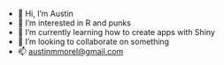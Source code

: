 - 👋 Hi, I’m Austin
- 👀 I’m interested in R and punks
- 🌱 I’m currently learning how to create apps with Shiny
- 💞️ I’m looking to collaborate on something
- 📫 austinmmorel@gmail.com

<!---
aumo1316/aumo1316 is a ✨ special ✨ repository because its `README.md` (this file) appears on your GitHub profile.
You can click the Preview link to take a look at your changes.
--->
